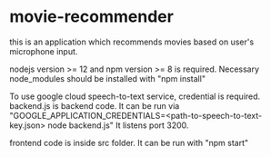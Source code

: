# movie-recommender

this is an application which recommends movies based on user's microphone input.

nodejs version >= 12 and npm version >= 8 is required. Necessary node_modules should be installed with "npm install" 

To use google cloud speech-to-text service, credential is required.
backend.js is backend code. It can be run via "GOOGLE_APPLICATION_CREDENTIALS=<path-to-speech-to-text-key.json> node backend.js" It listens port 3200.

frontend code is inside src folder. It can be run with "npm start"
